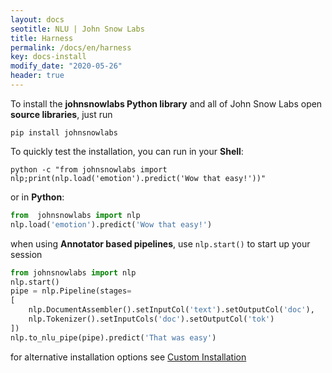 ```yaml
---
layout: docs
seotitle: NLU | John Snow Labs
title: Harness
permalink: /docs/en/harness
key: docs-install
modify_date: "2020-05-26"
header: true
---
```


<div class="main-docs" markdown="1"><div class="h3-box" markdown="1">

To install the **johnsnowlabs Python library** and all of John Snow Labs open **source libraries**, just run

```shell 
pip install johnsnowlabs
```

To quickly test the installation, you can run in your **Shell**:

```shell
python -c "from johnsnowlabs import nlp;print(nlp.load('emotion').predict('Wow that easy!'))"
```
or in **Python**:
```python
from  johnsnowlabs import nlp
nlp.load('emotion').predict('Wow that easy!')
```

when using **Annotator based pipelines**, use `nlp.start()` to start up your session 
```python
from johnsnowlabs import nlp
nlp.start()
pipe = nlp.Pipeline(stages=
[
    nlp.DocumentAssembler().setInputCol('text').setOutputCol('doc'),
    nlp.Tokenizer().setInputCols('doc').setOutputCol('tok')
])
nlp.to_nlu_pipe(pipe).predict('That was easy')
```


for alternative installation options see [Custom Installation](/docs/en/install_advanced)

</div></div>